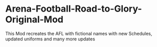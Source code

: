 # Arena-Football-Road-to-Glory-Original-Mod
This Mod recreates the AFL with fictional names with new Schedules, updated uniforms and many more updates
